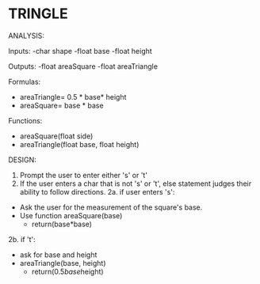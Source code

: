 # TRINGLE

ANALYSIS:

Inputs:
-char shape
-float base
-float height

Outputs:
-float areaSquare
-float areaTriangle

Formulas:
- areaTriangle= 0.5 * base* height
- areaSquare= base * base

Functions:
- areaSquare(float side)
- areaTriangle(float base, float height)

DESIGN:
1. Prompt the user to enter either 's' or 't'
2. If the user enters a char that is not 's' or 't', else statement judges their ability to follow directions.
2a. if user enters 's':
  - Ask the user for the measurement of the square's base.
  - Use function areaSquare(base)
    - return(base*base)

2b. if 't':
  - ask for base and height
  - areaTriangle(base, height)
    - return(0.5*base*height)
